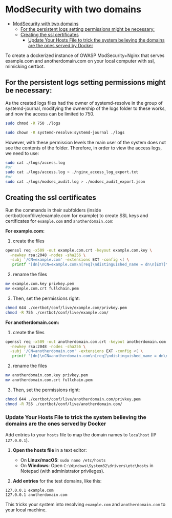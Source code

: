 # ModSecurity with two domains

- [ModSecurity with two domains](#modsecurity-with-two-domains)
  - [For the persistent logs setting permissions might be necessary:](#for-the-persistent-logs-setting-permissions-might-be-necessary)
  - [Creating the ssl certificates](#creating-the-ssl-certificates)
    - [Update Your Hosts File to trick the system believing the domains are the ones served by Docker](#update-your-hosts-file-to-trick-the-system-believing-the-domains-are-the-ones-served-by-docker)

To create a dockerized instance of OWASP ModSecurity+Nginx that serves example.com and anotherdomain.com on your local computer with ssl, mimicking certbot.

## For the persistent logs setting permissions might be necessary:
As the created logs files had the owner of systemd-resolve in the group of systemd-journal, modifying the ownership of the logs folder to these works, and now the access can be limited to 750.

```bash
sudo chmod -R 750 ./logs

sudo chown -R systemd-resolve:systemd-journal ./logs
```

However, with these permission levels the main user of the system does not see the contents of the folder. Therefore, in order to view the access logs, we need to use:

```bash
sudo cat ./logs/access.log
#or
sudo cat ./logs/access.log > ./nginx_access_log_export.txt
#or
sudo cat ./logs/modsec_audit.log > ./modsec_audit_export.json

```

## Creating the ssl certificates
Run the commands in their subfolders (inside certbot/conf/live/example.com for example) to create SSL keys and certificates for `example.com` and `anotherdomain.com`:

**For example.com:**
1. create the files
```bash
openssl req -x509 -out example.com.crt -keyout example.com.key \
  -newkey rsa:2048 -nodes -sha256 \
  -subj '/CN=example.com' -extensions EXT -config <( \
   printf "[dn]\nCN=example.com\n[req]\ndistinguished_name = dn\n[EXT]\nsubjectAltName=DNS:example.com\nkeyUsage=digitalSignature\nextendedKeyUsage=serverAuth")
```
2. rename the files
```bash
mv example.com.key privkey.pem
mv example.com.crt fullchain.pem 
```
3. Then, set the permissions right:
   
```bash
chmod 644 ./certbot/conf/live/example.com/privkey.pem
chmod -R 755 ./certbot/conf/live/example.com/
```

**For anotherdomain.com:**
1. create the files
```bash
openssl req -x509 -out anotherdomain.com.crt -keyout anotherdomain.com.key \
  -newkey rsa:2048 -nodes -sha256 \
  -subj '/CN=anotherdomain.com' -extensions EXT -config <( \
   printf "[dn]\nCN=anotherdomain.com\n[req]\ndistinguished_name = dn\n[EXT]\nsubjectAltName=DNS:anotherdomain.com\nkeyUsage=digitalSignature\nextendedKeyUsage=serverAuth")
```
2. rename the files
```bash
mv anotherdomain.com.key privkey.pem
mv anotherdomain.com.crt fullchain.pem 
```
3. Then, set the permissions right:
   
```bash
chmod 644 ./certbot/conf/live/anotherdomain.com/privkey.pem
chmod -R 755 ./certbot/conf/live/anotherdomain.com/
```

### Update Your Hosts File to trick the system believing the domains are the ones served by Docker
Add entries to your `hosts` file to map the domain names to `localhost` (IP `127.0.0.1`).

1. **Open the hosts file** in a text editor:
   - On **Linux/macOS**: `sudo nano /etc/hosts`
   - On **Windows**: Open `C:\Windows\System32\drivers\etc\hosts` in Notepad (with administrator privileges).

2. **Add entries** for the test domains, like this:
```
127.0.0.1 example.com
127.0.0.1 anotherdomain.com
```

   This tricks your system into resolving `example.com` and `anotherdomain.com` to your local machine.

